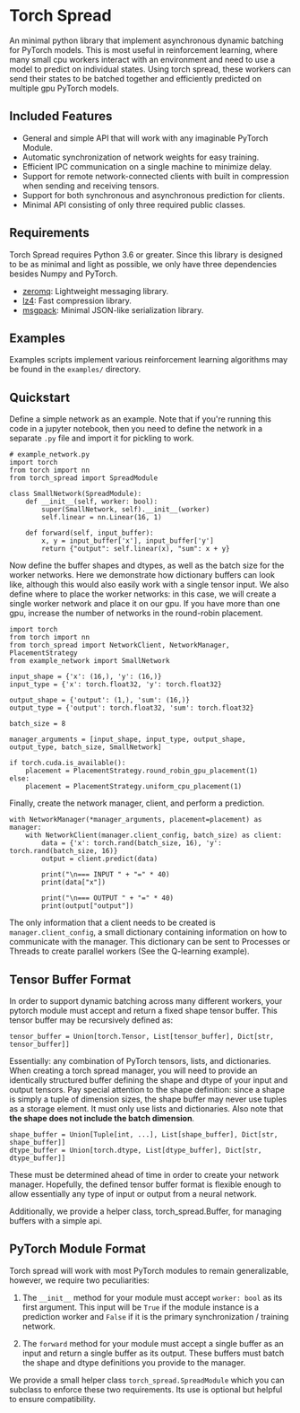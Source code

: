 # Torch Spread

An minimal python library that implement asynchronous dynamic batching for PyTorch models. 
This is most useful in reinforcement learning, where many small cpu workers interact with an
environment and need to use a model to predict on individual states. Using torch spread, 
these workers can send their states to be batched together and efficiently predicted on multiple
gpu PyTorch models.

## Included Features

- General and simple API that will work with any imaginable PyTorch Module.
- Automatic synchronization of network weights for easy training.
- Efficient IPC communication on a single machine to minimize delay.
- Support for remote network-connected clients with built in compression when sending and receiving tensors.
- Support for both synchronous and asynchronous prediction for clients.
- Minimal API consisting of only three required public classes.

## Requirements

Torch Spread requires Python 3.6 or greater.
Since this library is designed to be as minimal and light as possible, we only have
three dependencies besides Numpy and PyTorch.

- [zeromq](https://pypi.org/project/pyzmq/): Lightweight messaging library.
- [lz4](https://pypi.org/project/lz4/): Fast compression library.
- [msgpack](https://pypi.org/project/msgpack/): Minimal JSON-like serialization library.


## Examples

Examples scripts implement various reinforcement learning algorithms may be found in the `examples/` directory.

## Quickstart

Define a simple network as an example. Note that if you're running this code in a jupyter
notebook, then you need to define the network in a separate `.py` file and import it
for pickling to work.
    
    # example_network.py
    import torch
    from torch import nn
    from torch_spread import SpreadModule
    
    class SmallNetwork(SpreadModule):
        def __init__(self, worker: bool):
            super(SmallNetwork, self).__init__(worker)
            self.linear = nn.Linear(16, 1)
            
        def forward(self, input_buffer):
            x, y = input_buffer['x'], input_buffer['y']
            return {"output": self.linear(x), "sum": x + y}
            
Now define the buffer shapes and dtypes, as well as the batch size for the worker networks.
Here we demonstrate how dictionary buffers can look like, although this would also easily
work with a single tensor input.
We also define where to place the worker networks: in this case, we will create a single
worker network and place it on our gpu. If you have more than one gpu, increase
the number of networks in the round-robin placement.

    import torch
    from torch import nn
    from torch_spread import NetworkClient, NetworkManager, PlacementStrategy
    from example_network import SmallNetwork
    
    input_shape = {'x': (16,), 'y': (16,)}
    input_type = {'x': torch.float32, 'y': torch.float32}
    
    output_shape = {'output': (1,), 'sum': (16,)}
    output_type = {'output': torch.float32, 'sum': torch.float32}
    
    batch_size = 8
    
    manager_arguments = [input_shape, input_type, output_shape, output_type, batch_size, SmallNetwork]
    
    if torch.cuda.is_available():
        placement = PlacementStrategy.round_robin_gpu_placement(1)
    else:
        placement = PlacementStrategy.uniform_cpu_placement(1)
    
Finally, create the network manager, client, and perform a prediction.

    with NetworkManager(*manager_arguments, placement=placement) as manager:
        with NetworkClient(manager.client_config, batch_size) as client:
            data = {'x': torch.rand(batch_size, 16), 'y': torch.rand(batch_size, 16)}
            output = client.predict(data)
            
            print("\n=== INPUT " + "=" * 40)
            print(data["x"])
            
            print("\n=== OUTPUT " + "=" * 40)
            print(output["output"])
            
The only information that a client needs to be created is `manager.client_config`, a small
dictionary containing information on how to communicate with the manager. This dictionary
can be sent to Processes or Threads to create parallel workers (See the Q-learning example).

## Tensor Buffer Format

In order to support dynamic batching across many different workers, your pytorch module must
accept and return a fixed shape tensor buffer. This tensor buffer may be recursively defined as:

    tensor_buffer = Union[torch.Tensor, List[tensor_buffer], Dict[str, tensor_buffer]]

Essentially: any combination of PyTorch tensors, lists, and dictionaries. 
When creating a torch spread manager, you will need to provide an identically structured
buffer defining the shape and dtype of your input and output tensors. Pay special attention
to the shape definition: since a shape is simply a tuple of dimension sizes, the shape buffer
may never use tuples as a storage element. It must only use lists and dictionaries. Also note
that **the shape does not include the batch dimension**. 
    
    shape_buffer = Union[Tuple[int, ...], List[shape_buffer], Dict[str, shape_buffer]]
    dtype_buffer = Union[torch.dtype, List[dtype_buffer], Dict[str, dtype_buffer]]
    
These must be determined ahead of time in order to create your network manager. Hopefully, 
the defined tensor buffer format is flexible enough to allow essentially any type of input
or output from a neural network.

Additionally, we provide a helper class, torch_spread.Buffer, for managing buffers with a simple api.

## PyTorch Module Format

Torch spread will work with most PyTorch modules to remain generalizable, however, we require
two peculiarities:

1. The `__init__` method for your module must accept `worker: bool` as its first argument.
   This input will be `True` if the module instance is a prediction worker and `False` if it
   is the primary synchronization / training network.
   
2. The `forward` method for your module must accept a single buffer as an input and return a
   single buffer as its output. These buffers must batch the shape and dtype definitions you
   provide to the manager.
   
We provide a small helper class `torch_spread.SpreadModule` which you can subclass to 
enforce these two requirements. Its use is optional but helpful to ensure compatibility.


